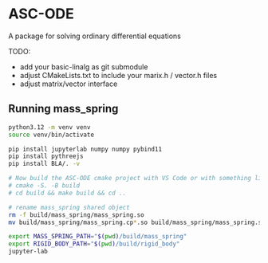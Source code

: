 # ASC-ODE
A package for solving ordinary differential equations


TODO:
* add your basic-linalg as git submodule
* adjust CMakeLists.txt to include your marix.h / vector.h files
* adjust matrix/vector interface

## Running mass_spring

```sh
python3.12 -m venv venv
source venv/bin/activate

pip install jupyterlab numpy numpy pybind11
pip install pythreejs
pip install BLA/. -v

# Now build the ASC-ODE cmake project with VS Code or with something like this:
# cmake -S. -B build
# cd build && make build && cd ..

# rename mass_spring shared object
rm -f build/mass_spring/mass_spring.so
mv build/mass_spring/mass_spring.cp*.so build/mass_spring/mass_spring.so

export MASS_SPRING_PATH="$(pwd)/build/mass_spring"
export RIGID_BODY_PATH="$(pwd)/build/rigid_body"
jupyter-lab
```